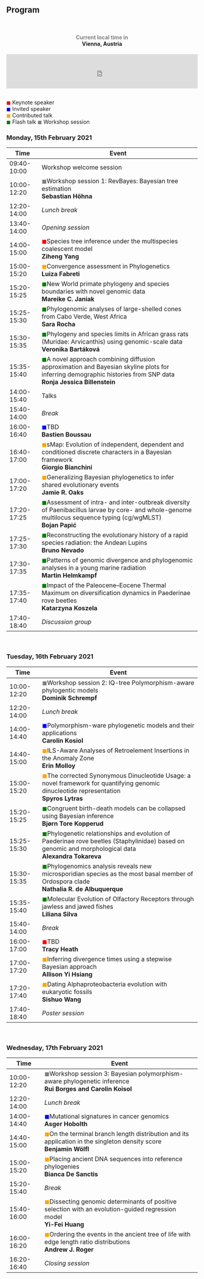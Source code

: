 ## Program

<div style="text-align:center;padding:1em 0;"> <h4><a style="text-decoration:none;" href="https://www.zeitverschiebung.net/en/city/2761369"><span style="color:gray;">Current local time in</span><br />Vienna, Austria</a></h4> <iframe src="https://www.zeitverschiebung.net/clock-widget-iframe-v2?language=en&size=small&timezone=Europe%2FVienna" width="100%" height="90" frameborder="0" seamless></iframe> </div>


<span style="color:red">&#9724;</span> Keynote speaker<br/>
<span style="color:blue">&#9724;</span> Invited speaker<br/>
<span style="color:orange">&#9724;</span> Contributed talk<br/>
<span style="color:green">&#9724;</span> Flash talk
<span style="color:gray">&#9724;</span> Workshop session



### **Monday, 15th February 2021**

| Time | Event | 
|---|---|
|09:40-10:00| Workshop welcome session |
|10:00-12:20| <span style="color:gray">&#9724;</span>Workshop session 1: RevBayes: Bayesian tree estimation<br/>**Sebastian Höhna** |
|12:20-14:00| *Lunch break* | 
|13:40-14:00| *Opening session* |
|14:00-15:00| <span style="color:red">&#9724;</span>Species tree inference under the multispecies coalescent model<br/>**Ziheng Yang**   |
|15:00-15:20| <span style="color:orange">&#9724;</span>Convergence assessment in Phylogenetics <br/> **Luiza Fabreti** |
|15:20-15:25| <span style="color:green">&#9724;</span>New World primate phylogeny and species boundaries with novel genomic data <br/>  **Mareike C. Janiak** |
|15:25-15:30| <span style="color:green">&#9724;</span>Phylogenomic analyses of large-shelled cones from Cabo Verde, West Africa <br/> **Sara Rocha** |
|15:30-15:35| <span style="color:green">&#9724;</span>Phylogeny and species limits in African grass rats (Muridae: Arvicanthis) using genomic-scale data  <br/> **Veronika Bartáková**|
|15:35-15:40| <span style="color:green">&#9724;</span>A novel approach combining diffusion approximation and Bayesian skyline plots for inferring demographic histories from SNP data <br/> **Ronja Jessica Billenstein** |
|14:00-15:40| Talks |
|15:40-14:00| *Break*|
|16:00-16:40| <span style="color:blue">&#9724;</span>TBD <br/> **Bastien Boussau** |
|16:40-17:00| <span style="color:orange">&#9724;</span>sMap: Evolution of independent, dependent and conditioned discrete characters in a Bayesian framework <br/>**Giorgio Bianchini** |
|17:00-17:20| <span style="color:orange">&#9724;</span>Generalizing Bayesian phylogenetics to infer shared evolutionary events<br/>**Jamie R. Oaks** |
|17:20-17:25| <span style="color:green">&#9724;</span>Assessment of intra- and inter-outbreak diversity of Paenibacillus larvae by core- and whole-genome multilocus sequence typing (cg/wgMLST) <br/> **Bojan Papić** |
|17:25-17:30| <span style="color:green">&#9724;</span>Reconstructing the evolutionary history of a rapid species radiation: the Andean Lupins <br/> **Bruno Nevado**|
|17:30-17:35| <span style="color:green">&#9724;</span>Patterns of genomic divergence and phylogenomic analyses in a young marine radiation <br/> **Martin Helmkampf** |
|17:35-17:40| <span style="color:green">&#9724;</span>Impact of the Paleocene–Eocene Thermal Maximum on diversification dynamics in Paederinae rove beetles <br/> **Katarzyna Koszela** |
|17:40-18:40| *Discussion group* |

<br>

### **Tuesday, 16th February 2021**

| Time| Event |
|---|---|
|10:00-12:20| <span style="color:gray">&#9724;</span>Workshop session 2: IQ-tree Polymorphism-aware phylogentic models <br/> **Dominik Schrempf**  |
|12:20-14:00| *Lunch break* | 
|14:00-14:40| <span style="color:blue">&#9724;</span>Polymorphism-ware phylogenetic models and their applications  <br/> **Carolin Kosiol**  |
|14:40-15:00| <span style="color:orange">&#9724;</span>ILS-Aware Analyses of Retroelement Insertions in the Anomaly Zone <br/>  **Erin Molloy** |
|15:00-15:20| <span style="color:orange">&#9724;</span>The corrected Synonymous Dinucleotide Usage: a novel framework for quantifying genomic dinucleotide representation <br/>  **Spyros Lytras** |
|15:20-15:25| <span style="color:green">&#9724;</span>Congruent birth-death models can be collapsed using Bayesian inference <br/> **Bjørn Tore Kopperud** |
|15:25-15:30| <span style="color:green">&#9724;</span>Phylogenetic relationships and evolution of Paederinae rove beetles (Staphylinidae) based on genomic and morphological data <br/>  **Alexandra Tokareva** |
|15:30-15:35| <span style="color:green">&#9724;</span>Phylogenomics analysis reveals new microsporidian species as the most basal member of Ordospora clade  <br/> **Nathalia R. de Albuquerque**  |
|15:35-15:40| <span style="color:green">&#9724;</span>Molecular Evolution of Olfactory Receptors through jawless and jawed fishes <br/> **Liliana Silva**  |
|15:40-14:00| *Break*|
|16:00-17:00| <span style="color:red">&#9724;</span>TBD <br/> **Tracy Heath**  |
|17:00-17:20| <span style="color:orange">&#9724;</span>Inferring divergence times using a stepwise Bayesian approach<br/> **Allison Yi Hsiang** |
|17:20-17:40| <span style="color:orange">&#9724;</span>Dating Alphaproteobacteria evolution with eukaryotic fossils <br/> **Sishuo Wang**  |
|17:40-18:40| *Poster session* |

<br>

### **Wednesday, 17th February 2021**

| Time| Event |
|---|---|
|10:00-12:20| <span style="color:gray">&#9724;</span>Workshop session 3: Bayesian polymorphism-aware phylogenetic inference  <br/>**Rui Borges and Carolin Koisol** |
|12:20-14:00| *Lunch break* | 
|14:00-14:40| <span style="color:blue">&#9724;</span>Mutational signatures in cancer genomics<br/>**Asger Hobolth** |
|14:40-15:00| <span style="color:orange">&#9724;</span>On the terminal branch length distribution and its application in the singleton density score <br/>**Benjamin Wölfl** |
|15:00-15:20| <span style="color:orange">&#9724;</span>Placing ancient DNA sequences into reference phylogenies  <br/>**Bianca De Sanctis**  |
|15:20-15:40| *Break*|
|15:40-16:00| <span style="color:orange">&#9724;</span>Dissecting genomic determinants of positive selection with an evolution-guided regression model<br/>**Yi-Fei Huang** |
|16:00-16:20| <span style="color:orange">&#9724;</span>Ordering the events in the ancient tree of life with edge length ratio distributions <br/> **Andrew J. Roger**  |
|16:20-16:40| *Closing session* |

